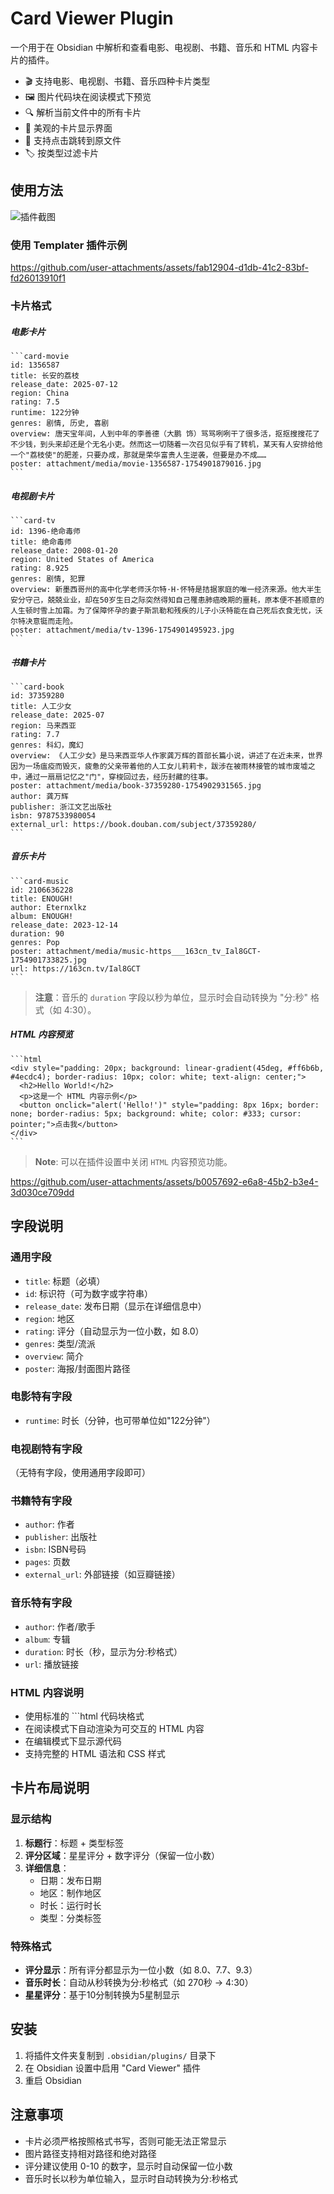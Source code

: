 # Card Viewer Plugin

一个用于在 Obsidian 中解析和查看电影、电视剧、书籍、音乐和 HTML 内容卡片的插件。

- 🎬 支持电影、电视剧、书籍、音乐四种卡片类型
- 🖼️ 图片代码块在阅读模式下预览
- 🔍 解析当前文件中的所有卡片
- 🎨 美观的卡片显示界面
- 🔗 支持点击跳转到原文件
- 🏷️ 按类型过滤卡片

## 使用方法

![插件截图](./screenshot.png)

### 使用 Templater 插件示例

https://github.com/user-attachments/assets/fab12904-d1db-41c2-83bf-fd26013910f1


### 卡片格式

##### 电影卡片

````
```card-movie
id: 1356587
title: 长安的荔枝
release_date: 2025-07-12
region: China
rating: 7.5
runtime: 122分钟
genres: 剧情, 历史, 喜剧
overview: 唐天宝年间，人到中年的李善德（大鹏 饰）骂骂咧咧干了很多活，抠抠搜搜花了不少钱，到头来却还是个无名小吏。然而这一切随着一次召见似乎有了转机，某天有人安排给他一个"荔枝使"的肥差，只要办成，那就是荣华富贵人生逆袭，但要是办不成……
poster: attachment/media/movie-1356587-1754901879016.jpg
```
````

##### 电视剧卡片
````
```card-tv
id: 1396-绝命毒师
title: 绝命毒师
release_date: 2008-01-20
region: United States of America
rating: 8.925
genres: 剧情, 犯罪
overview: 新墨西哥州的高中化学老师沃尔特·H·怀特是拮据家庭的唯一经济来源。他大半生安分守己，兢兢业业，却在50岁生日之际突然得知自己罹患肺癌晚期的噩耗，原本便不甚顺意的人生顿时雪上加霜。为了保障怀孕的妻子斯凯勒和残疾的儿子小沃特能在自己死后衣食无忧，沃尔特决意铤而走险。
poster: attachment/media/tv-1396-1754901495923.jpg
```
````

##### 书籍卡片
````
```card-book
id: 37359280
title: 人工少女
release_date: 2025-07
region: 马来西亚
rating: 7.7
genres: 科幻，魔幻
overview: 《人工少女》是马来西亚华人作家龚万辉的首部长篇小说，讲述了在近未来，世界因为一场瘟疫而毁灭，疲惫的父亲带着他的人工女儿莉莉卡，跋涉在被雨林接管的城市废墟之中，通过一扇扇记忆之"门"，穿梭回过去，经历封藏的往事。
poster: attachment/media/book-37359280-1754902931565.jpg
author: 龚万辉
publisher: 浙江文艺出版社
isbn: 9787533980054
external_url: https://book.douban.com/subject/37359280/
```
````

##### 音乐卡片
````
```card-music
id: 2106636228
title: ENOUGH!
author: Eternxlkz
album: ENOUGH!
release_date: 2023-12-14
duration: 90
genres: Pop
poster: attachment/media/music-https___163cn_tv_Ial8GCT-1754901733825.jpg
url: https://163cn.tv/Ial8GCT
```
````

> **注意**：音乐的 `duration` 字段以秒为单位，显示时会自动转换为 "分:秒" 格式（如 4:30）。

##### HTML 内容预览

````
```html
<div style="padding: 20px; background: linear-gradient(45deg, #ff6b6b, #4ecdc4); border-radius: 10px; color: white; text-align: center;">
  <h2>Hello World!</h2>
  <p>这是一个 HTML 内容示例</p>
  <button onclick="alert('Hello!')" style="padding: 8px 16px; border: none; border-radius: 5px; background: white; color: #333; cursor: pointer;">点击我</button>
</div>
```
````

> **Note**: 可以在插件设置中关闭 `HTML` 内容预览功能。

https://github.com/user-attachments/assets/b0057692-e6a8-45b2-b3e4-3d030ce709dd

## 字段说明

### 通用字段

- `title`: 标题（必填）
- `id`: 标识符（可为数字或字符串）
- `release_date`: 发布日期（显示在详细信息中）
- `region`: 地区
- `rating`: 评分（自动显示为一位小数，如 8.0）
- `genres`: 类型/流派
- `overview`: 简介
- `poster`: 海报/封面图片路径

### 电影特有字段

- `runtime`: 时长（分钟，也可带单位如"122分钟"）

### 电视剧特有字段

（无特有字段，使用通用字段即可）

### 书籍特有字段

- `author`: 作者
- `publisher`: 出版社
- `isbn`: ISBN号码
- `pages`: 页数
- `external_url`: 外部链接（如豆瓣链接）

### 音乐特有字段

- `author`: 作者/歌手
- `album`: 专辑
- `duration`: 时长（秒，显示为分:秒格式）
- `url`: 播放链接

### HTML 内容说明

- 使用标准的 ```html 代码块格式
- 在阅读模式下自动渲染为可交互的 HTML 内容
- 在编辑模式下显示源代码
- 支持完整的 HTML 语法和 CSS 样式

## 卡片布局说明

### 显示结构

1. **标题行**：标题 + 类型标签
2. **评分区域**：星星评分 + 数字评分（保留一位小数）
3. **详细信息**：
   - 日期：发布日期
   - 地区：制作地区
   - 时长：运行时长
   - 类型：分类标签

### 特殊格式

- **评分显示**：所有评分都显示为一位小数（如 8.0、7.7、9.3）
- **音乐时长**：自动从秒转换为分:秒格式（如 270秒 → 4:30）
- **星星评分**：基于10分制转换为5星制显示

## 安装

1. 将插件文件夹复制到 `.obsidian/plugins/` 目录下
2. 在 Obsidian 设置中启用 "Card Viewer" 插件
3. 重启 Obsidian

## 注意事项

- 卡片必须严格按照格式书写，否则可能无法正常显示
- 图片路径支持相对路径和绝对路径
- 评分建议使用 0-10 的数字，显示时自动保留一位小数
- 音乐时长以秒为单位输入，显示时自动转换为分:秒格式
